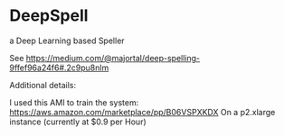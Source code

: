 # DeepSpell
a Deep Learning based Speller

See https://medium.com/@majortal/deep-spelling-9ffef96a24f6#.2c9pu8nlm


Additional details:

I used this AMI to train the system:
https://aws.amazon.com/marketplace/pp/B06VSPXKDX
On a p2.xlarge instance (currently at $0.9 per Hour)
